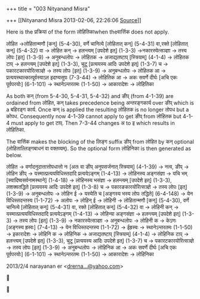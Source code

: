 +++
title = "003 Nityanand Misra"

+++
[[Nityanand Misra	2013-02-06, 22:26:06 [Source](https://groups.google.com/g/bvparishat/c/Jjx5NJJLoHY)]]



Here is the प्रक्रिया of the form लोहितिकाwhen theवार्त्तिक does not apply.



लोहित -\>लोहितान्मणौ \[कन्\] (5-4-30), वर्णे चानित्ये \[लोहितात् कन्\] (5-4-31) वा,रक्ते \[लोहितात् कन्\] (5-4-32) वा -\> लोहित कन् -\> हलन्त्यम् \[उपदेशे इत्\] (1-3-3) -\>नकारस्येत्सञ्ज्ञा -\> तस्य लोपः \[इत्\] (1-3-9) -> अनुबन्धलोपः -\> लोहितक -\> अजाद्यतष्टाप्‌ \[स्त्रियाम्\] (4-1-4) -\> लोहितक टाप् -\> हलन्त्यम् \[उपदेशे इत्\] (1-3-3), चुटू \[प्रत्ययस्य आदिः उपदेशे इत्\] (1-3-7) च -\> पकारटकारयोरित्सञ्ज्ञे -\> तस्य लोपः \[इत्\] (1-3-9) -> अनुबन्धलोपः -\> लोहितक आ -\> प्रत्ययस्थात्कात्पूर्वस्याऽत इदाप्यसुपः (7-3-44) -\> लोहितिक आ -\> अकः सवर्णे दीर्घः \[अचि एकः पूर्वपरयोः\] (6-1-101) -\> स्थानेऽन्तरतमः (1-1-50) -\> आकारादेशः -\> लोहितिका



As both कन् (from 5-4-30, 5-4-31, 5-4-32) and ङीप् (from 4-1-39) are ordained from लोहित, कन् takes precedence being अन्तरङ्गकार्य over ङीप् which is a बहिरङ्ग कार्य. Once कन् is applied the resulting लोहितक is no longer तोपध but a कोपध. Consequently now 4-1-39 cannot apply to get ङीप् from लोहितक but 4-1-4 must apply to get टाप्. Then 7-3-44 changes अ to इ which results in लोहितिका.



The वार्त्तिक makes the blocking of the लिङ्ग suffix ङीप् from लोहित by कन् optional (लोहिताल्लिङ्गबाधनं वा वक्तव्यम्). So the optional form लोहिनिका is then generated as below.



लोहित -\> वर्णादनुदात्तात्तोपधात्तो नः \[अतः वा ङीप् अनुपसर्जनात् स्त्रियाम्\] (4-1-39) -> नत्व, ङीप् -> लोहिन ङीप् -> यस्मात्प्रत्ययविधिस्तदादि प्रत्ययेऽङ्गम् (1-4-13) -\> लोहिनस्य अङ्गसंज्ञा -\> यचि भम् \[स्वादिष्वसर्वनामस्थाने\] (1-4-18) -\> लोहिनस्य भसंज्ञा -> हलन्त्यम् \[उपदेशे इत्\] (1-3-3), लशक्वतद्धिते \[प्रत्ययस्य आदिः उपदेशे इत्\] (1-3-8) च -> पकारङकारयोरित्सञ्ज्ञे -> तस्य लोपः \[इत्\] (1-3-9) -> अनुबन्धलोपः -> लोहिन ई -> यस्येति च \[अङ्गस्य भस्य लोपः तद्धिते\] (6-4-148) -\> येन विधिस्तदन्तस्य (1-1-72) -\> अलोपः -> लोहिन् ई -> लोहिनी -> लोहितान्मणौ \[कन्\] (5-4-30), वर्णे चानित्ये \[लोहितात् कन्\] (5-4-31) वा, रक्ते \[लोहितात् कन्\] (5-4-32) वा -> लोहिनी कन् -> यस्मात्प्रत्ययविधिस्तदादि प्रत्ययेऽङ्गम् (1-4-13) -\> लोहिन्या अङ्गसंज्ञा -> हलन्त्यम् \[उपदेशे इत्\] (1-3-3) -> तस्य लोपः \[इत्\] (1-3-9) -> नकारस्येत्सञ्ज्ञा -> अनुबन्धलोपः -> लोहिनी क -> केऽणः \[अङ्गस्य ह्रस्वः\] (7-4-13) -> येन विधिस्तदन्तस्य (1-1-72) -\> ईह्रस्वः -> स्थानेऽन्तरतमः (1-1-50) -> इकारादेशः -> लोहिनि क -> लोहिनिक -> अजाद्यतष्टाप्‌ \[स्त्रियाम्\] (4-1-4) -> लोहिनिक टाप् -> हलन्त्यम् \[उपदेशे इत्\] (1-3-3), चुटू \[प्रत्ययस्य आदिः उपदेशे इत्\] (1-3-7) च -> पकारटकारयोरित्सञ्ज्ञे -> तस्य लोपः \[इत्\] (1-3-9) -> अनुबन्धलोपः -> लोहिनिक आ -> अकः सवर्णे दीर्घः \[अचि एकः पूर्वपरयोः\] (6-1-101) -> स्थानेऽन्तरतमः (1-1-50) -> आकारादेशः -> लोहिनिका  
  

2013/2/4 narayanan er \<[drerna...@yahoo.com]()\>





